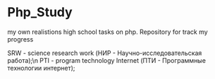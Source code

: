# Php_Study
my own realistions high school tasks on php. Repository for track my progress

SRW - science research work (НИР - Научно-исследовательская работа);\n
PTI - program technology Internet (ПТИ - Программные технологии интернет);
